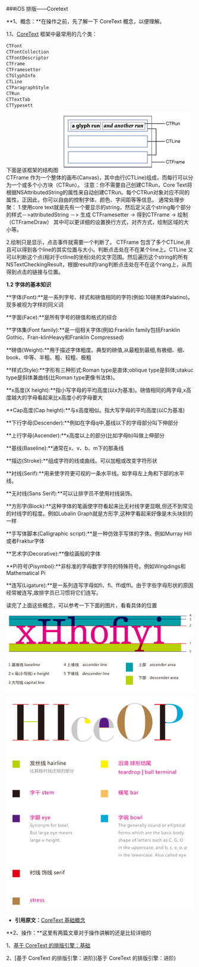###iOS 排版——Coretext

**1、概念：**在操作之前，先了解一下 CoreText 概念，以便理解。

1.1、[CoreText](https://developer.apple.com/documentation/coretext) 框架中最常用的几个类：

```
CTFont
CTFontCollection
CTFontDescriptor
CTFrame
CTFramesetter
CTGlyphInfo
CTLine
CTParagraphStyle
CTRun
CTTextTab
CTTypesett
```

下面是该框架的结构图
![CTFrame](resources/ctframe.png)
CTFrame 作为一个整体的画布(Canvas)，其中由行(CTLine)组成，而每行可以分为一个或多个小方块（CTRun）。
注意：你不需要自己创建CTRun，Core Text将根据NSAttributedString的属性来自动创建CTRun。每个CTRun对象对应不同的属性，正因此，你可以自由的控制字体、颜色、字间距等等信息。
通常处理步聚：
1.使用core text就是先有一个要显示的string，然后定义这个string每个部分的样式－>attributedString －> 生成 CTFramesetter -> 得到CTFrame -> 绘制（CTFrameDraw）
其中可以更详细的设置换行方式，对齐方式，绘制区域的大小等。

2.绘制只是显示，点击事件就需要一个判断了。
CTFrame 包含了多个CTLine,并且可以得到各个line的其实位置与大小。判断点击处在不在某个line上。CTLine 又可以判断这个点(相对于ctline的坐标)处的文字范围。然后遍历这个string的所有NSTextCheckingResult，根据result的rang判断点击处在不在这个rang上，从而得到点击的链接与位置。

**1.2 字体的基本知识**

**字体(Font):**是一系列字号、样式和磅值相同的字符(例如:10磅黑体Palatino)。现多被视为字样的同义词

**字面(Face):**是所有字号的磅值和格式的综合

**字体集(Font family):**是一组相关字体(例如:Franklin family包括Franklin Gothic、Fran-klinHeavy和Franklin Compressed)

**磅值(Weight):**用于描述字体粗度。典型的磅值,从最粗到最细,有极细、细、book、中等、半粗、粗、较粗、极粗

**样式(Style):**字形有三种形式:Roman type是直体;oblique type是斜体;utakuc type是斜体兼曲线(比Roman type更像书法体)。

**x高度(X height):**指小写字母的平均高度(以x为基准)。磅值相同的两字母,x高度越大的字母看起来比x高度小的字母要大

**Cap高度(Cap height):**与x高度相似。指大写字母的平均高度(以C为基准)

**下行字母(Descender):**例如在字母q中,基线以下的字母部分叫下伸部分

**上行字母(Ascender):**x高度以上的部分(比如字母b)叫做上伸部分

**基线(Baseline):**通常在x、v、b、m下的那条线

**描边(Stroke):**组成字符的线或曲线。可以加粗或改变字符形状

**衬线(Serif):**用来使字符更可视的一条水平线。如字母左上角和下部的水平线。

**无衬线(Sans Serif):**可以让排字员不使用衬线装饰。

**方形字(Block):**这种字体的笔画使字符看起来比无衬线字更显眼,但还不到常见的衬线字的程度。例如Lubalin Graph就是方形字,这种字看起来好像是木头块刻的一样

**手写体脚本(Calligraphic script):**是一种仿效手写体的字体。例如Murray Hill或者Fraktur字体

**艺术字(Decorative):**像绘画般的字体

**Pi符号(Pisymbol):**非标准的字母数字字符的特殊符号。例如Wingdings和Mathematical Pi

**连写(Ligature):**是一系列连写字母如fi、fl、ffi或ffl。由于字些字母形状的原因经常被连写,故排字员已习惯将它们连写。

读完了上面这些概念，可以参考一下下面的图片，看看具体的位置
![CTFrame](resources/text_glpy_info.gif)

![CTFrame](resources/text_glpy_info_1.gif)

* **引用原文：**[CoreText 基础概念](https://www.jianshu.com/p/9553fcbbaab1)

**2、操作：**这里有两篇文章对于操作讲解的还是比较详细的

1、[基于 CoreText 的排版引擎：基础](http://blog.devtang.com/2015/06/27/using-coretext-1/)

2、[基于 CoreText 的排版引擎：进阶](基于 CoreText 的排版引擎：进阶)
